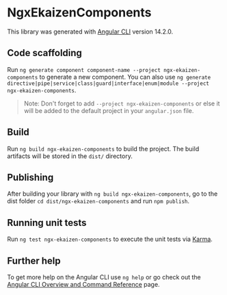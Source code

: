 # NgxEkaizenComponents

This library was generated with [Angular CLI](https://github.com/angular/angular-cli) version 14.2.0.

## Code scaffolding

Run `ng generate component component-name --project ngx-ekaizen-components` to generate a new component. You can also use `ng generate directive|pipe|service|class|guard|interface|enum|module --project ngx-ekaizen-components`.
> Note: Don't forget to add `--project ngx-ekaizen-components` or else it will be added to the default project in your `angular.json` file. 

## Build

Run `ng build ngx-ekaizen-components` to build the project. The build artifacts will be stored in the `dist/` directory.

## Publishing

After building your library with `ng build ngx-ekaizen-components`, go to the dist folder `cd dist/ngx-ekaizen-components` and run `npm publish`.

## Running unit tests

Run `ng test ngx-ekaizen-components` to execute the unit tests via [Karma](https://karma-runner.github.io).

## Further help

To get more help on the Angular CLI use `ng help` or go check out the [Angular CLI Overview and Command Reference](https://angular.io/cli) page.
